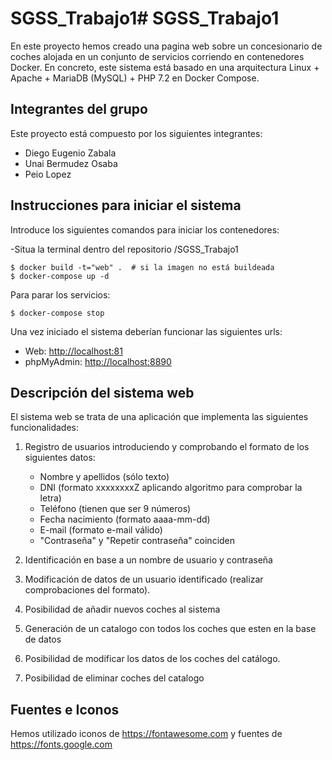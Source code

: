 # SGSS_Trabajo1# SGSS_Trabajo1

En este proyecto hemos creado una pagina web sobre un concesionario de coches alojada en un
conjunto de servicios corriendo en contenedores Docker. En concreto, este
sistema está basado en una arquitectura Linux + Apache + MariaDB (MySQL) + PHP 7.2 en Docker Compose. 

## Integrantes del grupo

Este proyecto está compuesto por los siguientes integrantes:
- Diego Eugenio Zabala
- Unai Bermudez Osaba
- Peio Lopez

## Instrucciones para iniciar el sistema

Introduce los siguientes comandos para iniciar los contenedores:

-Situa la terminal dentro del repositorio /SGSS_Trabajo1
```
$ docker build -t="web" .  # si la imagen no está buildeada
$ docker-compose up -d
```

Para parar los servicios:
```
$ docker-compose stop
```

Una vez iniciado el sistema deberían funcionar las siguientes urls:
- Web: [http://localhost:81](http://localhost:81)
- phpMyAdmin: [http://localhost:8890](http://localhost:8890)

## Descripción del sistema web 

El sistema web se trata de una aplicación que implementa las siguientes
funcionalidades:

1. Registro de usuarios introduciendo y comprobando el formato de los
   siguientes datos:
    - Nombre y apellidos (sólo texto) 
    - DNI (formato xxxxxxxxZ aplicando algoritmo para comprobar la letra)
    - Teléfono (tienen que ser 9 números)
    - Fecha nacimiento (formato aaaa-mm-dd)
    - E-mail (formato e-mail válido)
    - "Contraseña" y "Repetir contraseña" coinciden

2. Identificación en base a un nombre de usuario y contraseña

3. Modificación de datos de un usuario identificado (realizar comprobaciones
   del formato).

4. Posibilidad de añadir nuevos coches al sistema

5. Generación de un catalogo con todos los coches que esten en la base de datos

6. Posibilidad de modificar los datos de los coches del catálogo.

7. Posibilidad de eliminar coches del catalogo

## Fuentes e Iconos
Hemos utilizado iconos de https://fontawesome.com y fuentes de https://fonts.google.com

